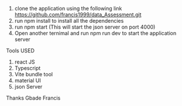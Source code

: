 
1. clone the application using the following link https://github.com/francis1999/data_Assessment.git
2. run npm install to install all the dependencies
3. run npm start (This will start the json server on port 4000)
4. Open another ternimal and run npm run dev to start the application server


Tools USED
1. react JS
2. Typescript
3. Vite bundle tool
4. material UI
5. json Server


Thanks
Gbade Francis
